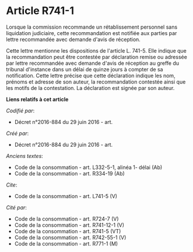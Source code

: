 # Article R741-1

Lorsque la commission recommande un rétablissement personnel sans liquidation judiciaire, cette recommandation est notifiée
aux parties par lettre recommandée avec demande d'avis de réception. 

Cette lettre mentionne les dispositions de l'article L. 741-5. Elle indique que la recommandation peut être contestée par
déclaration remise ou adressée par lettre recommandée avec demande d'avis de réception au greffe du tribunal d'instance dans
un délai de quinze jours à compter de sa notification. Cette lettre précise que cette déclaration indique les nom, prénoms et
adresse de son auteur, la recommandation contestée ainsi que les motifs de la contestation. La déclaration est signée par son
auteur.

**Liens relatifs à cet article**

_Codifié par_:

  - Décret n°2016-884 du 29 juin 2016 - art.

_Créé par_:

  - Décret n°2016-884 du 29 juin 2016 - art.

_Anciens textes_:

  - Code de la consommation - art. L332-5-1, alinéa 1- délai (Ab)
  - Code de la consommation - art. R334-19 (Ab)

_Cite_:

  - Code de la consommation - art. L741-5 (V)

_Cité par_:

  - Code de la consommation - art. R724-7 (V)
  - Code de la consommation - art. R741-12-1 (V)
  - Code de la consommation - art. R741-5 (VT)
  - Code de la consommation - art. R742-55-1 (V)
  - Code de la consommation - art. R771-1 (M)
